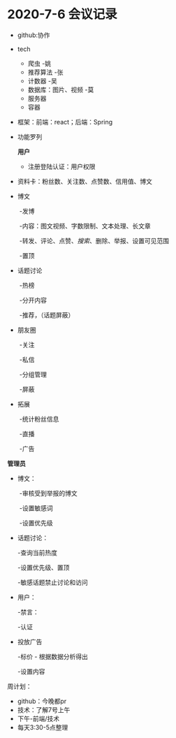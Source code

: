 # 2020-7-6 会议记录

- github:协作
- tech
  - 爬虫 -姚
  - 推荐算法 -张
  - 计数器 -吴
  - 数据库：图片、视频 -莫
  - 服务器
  - 容器
- 框架：前端：react；后端：Spring 



- 功能罗列

  **用户**

  - 注册登陆认证：用户权限
  
- 资料卡：粉丝数、关注数、点赞数、信用值、博文
  
- 博文
  
  ​		-发博
  
  ​		-内容：图文视频、字数限制、文本处理、长文章	
  
  ​		-转发、评论、点赞、*搜索*、删除、举报、设置可见范围	
  
  ​		-置顶
  
- 话题讨论
  
  ​       -热榜
  
  ​       -分开内容
  
  ​	   -推荐，（话题屏蔽）
  
- 朋友圈
  
  ​      -关注
  
  ​	  -私信
  
  ​	  -分组管理
  
  ​      -屏蔽
  
- 拓展
  
  ​	-统计粉丝信息
  
  ​	-直播
  
  ​    -广告
  
  
  
**管理员**
  
- 博文：
  
  ​	-审核受到举报的博文
  
  ​	-设置敏感词
  
  ​	-设置优先级
  
- 话题讨论：
  
     -查询当前热度
  
     -设置优先级、置顶
  
     -敏感话题禁止讨论和访问
  
- 用户：
  
     -禁言：
  
     -认证
  
- 投放广告
  
     -标价 - 根据数据分析得出
  
     -设置内容
  
    
  
  

周计划：

- github：今晚都pr
- 技术：了解7号上午
- 下午-前端/技术
- 每天3:30-5点整理 